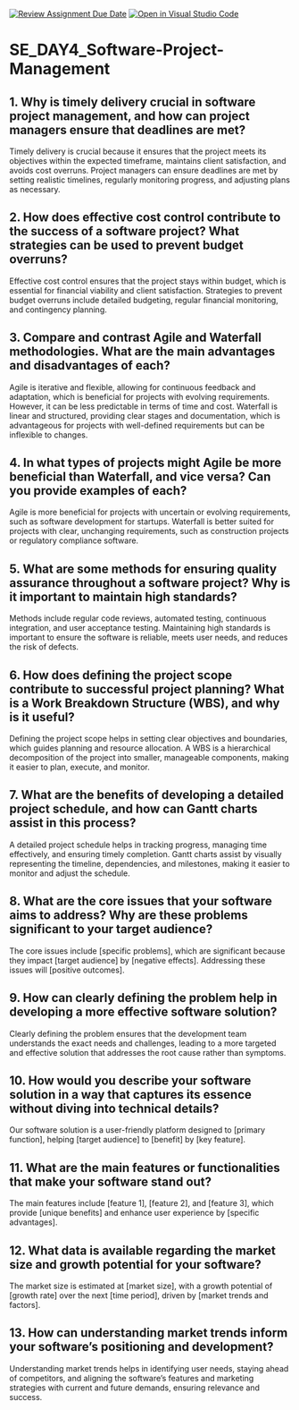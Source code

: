 [![Review Assignment Due Date](https://classroom.github.com/assets/deadline-readme-button-22041afd0340ce965d47ae6ef1cefeee28c7c493a6346c4f15d667ab976d596c.svg)](https://classroom.github.com/a/9pw6JKcu)
[![Open in Visual Studio Code](https://classroom.github.com/assets/open-in-vscode-2e0aaae1b6195c2367325f4f02e2d04e9abb55f0b24a779b69b11b9e10269abc.svg)](https://classroom.github.com/online_ide?assignment_repo_id=18522045&assignment_repo_type=AssignmentRepo)

# SE_DAY4_Software-Project-Management

## 1. Why is timely delivery crucial in software project management, and how can project managers ensure that deadlines are met?

Timely delivery is crucial because it ensures that the project meets its objectives within the expected timeframe, maintains client satisfaction, and avoids cost overruns. Project managers can ensure deadlines are met by setting realistic timelines, regularly monitoring progress, and adjusting plans as necessary.

## 2. How does effective cost control contribute to the success of a software project? What strategies can be used to prevent budget overruns?

Effective cost control ensures that the project stays within budget, which is essential for financial viability and client satisfaction. Strategies to prevent budget overruns include detailed budgeting, regular financial monitoring, and contingency planning.

## 3. Compare and contrast Agile and Waterfall methodologies. What are the main advantages and disadvantages of each?

Agile is iterative and flexible, allowing for continuous feedback and adaptation, which is beneficial for projects with evolving requirements. However, it can be less predictable in terms of time and cost. Waterfall is linear and structured, providing clear stages and documentation, which is advantageous for projects with well-defined requirements but can be inflexible to changes.

## 4. In what types of projects might Agile be more beneficial than Waterfall, and vice versa? Can you provide examples of each?

Agile is more beneficial for projects with uncertain or evolving requirements, such as software development for startups. Waterfall is better suited for projects with clear, unchanging requirements, such as construction projects or regulatory compliance software.

## 5. What are some methods for ensuring quality assurance throughout a software project? Why is it important to maintain high standards?

Methods include regular code reviews, automated testing, continuous integration, and user acceptance testing. Maintaining high standards is important to ensure the software is reliable, meets user needs, and reduces the risk of defects.

## 6. How does defining the project scope contribute to successful project planning? What is a Work Breakdown Structure (WBS), and why is it useful?

Defining the project scope helps in setting clear objectives and boundaries, which guides planning and resource allocation. A WBS is a hierarchical decomposition of the project into smaller, manageable components, making it easier to plan, execute, and monitor.

## 7. What are the benefits of developing a detailed project schedule, and how can Gantt charts assist in this process?

A detailed project schedule helps in tracking progress, managing time effectively, and ensuring timely completion. Gantt charts assist by visually representing the timeline, dependencies, and milestones, making it easier to monitor and adjust the schedule.

## 8. What are the core issues that your software aims to address? Why are these problems significant to your target audience?

The core issues include [specific problems], which are significant because they impact [target audience] by [negative effects]. Addressing these issues will [positive outcomes].

## 9. How can clearly defining the problem help in developing a more effective software solution?

Clearly defining the problem ensures that the development team understands the exact needs and challenges, leading to a more targeted and effective solution that addresses the root cause rather than symptoms.

## 10. How would you describe your software solution in a way that captures its essence without diving into technical details?

Our software solution is a user-friendly platform designed to [primary function], helping [target audience] to [benefit] by [key feature].

## 11. What are the main features or functionalities that make your software stand out?

The main features include [feature 1], [feature 2], and [feature 3], which provide [unique benefits] and enhance user experience by [specific advantages].

## 12. What data is available regarding the market size and growth potential for your software?

The market size is estimated at [market size], with a growth potential of [growth rate] over the next [time period], driven by [market trends and factors].

## 13. How can understanding market trends inform your software’s positioning and development?

Understanding market trends helps in identifying user needs, staying ahead of competitors, and aligning the software’s features and marketing strategies with current and future demands, ensuring relevance and success.
